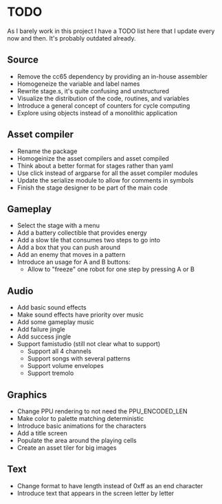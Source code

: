 # TODO

As I barely work in this project I have a TODO list here that I update every
now and then. It's probably outdated already.

## Source

- Remove the cc65 dependency by providing an in-house assembler
- Homogeneize the variable and label names
- Rewrite stage.s, it's quite confusing and unstructured
- Visualize the distribution of the code, routines, and variables
- Introduce a general concept of counters for cycle computing
- Explore using objects instead of a monolithic application

## Asset compiler

- Rename the package
- Homogeinize the asset compilers and asset compiled
- Think about a better format for stages rather than yaml
- Use click instead of argparse for all the asset compiler modules
- Update the serialize module to allow for comments in symbols
- Finish the stage designer to be part of the main code

## Gameplay

- Select the stage with a menu
- Add a battery collectible that provides energy
- Add a slow tile that consumes two steps to go into
- Add a box that you can push around
- Add an enemy that moves in a pattern
- Introduce an usage for A and B buttons:
    - Allow to "freeze" one robot for one step by pressing A or B

## Audio

- Add basic sound effects
- Make sound effects have priority over music
- Add some gameplay music
- Add failure jingle
- Add success jingle
- Support famistudio (still not clear what to support)
  - Support all 4 channels
  - Support songs with several patterns
  - Support volume envelopes
  - Support tremolo


## Graphics

- Change PPU rendering to not need the PPU_ENCODED_LEN
- Make color to palette matching deterministic
- Introduce basic animations for the characters
- Add a title screen
- Populate the area around the playing cells
- Create an asset tiler for big images

## Text

- Change format to have length instead of 0xff as an end character
- Introduce text that appears in the screen letter by letter

